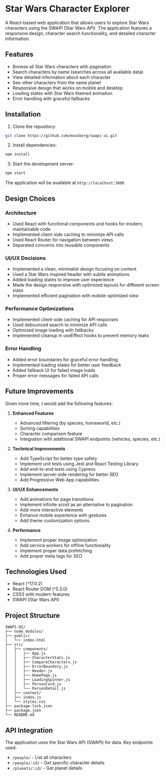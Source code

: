 # Star Wars Character Explorer

A React-based web application that allows users to explore Star Wars characters using the SWAPI (Star Wars API). The application features a responsive design, character search functionality, and detailed character information.

## Features

- Browse all Star Wars characters with pagination
- Search characters by name (searches across all available data)
- View detailed information about each character
- See other characters from the same planet
- Responsive design that works on mobile and desktop
- Loading states with Star Wars themed animation
- Error handling with graceful fallbacks

## Installation

1. Clone the repository:
```bash
git clone https://github.com/mousberg/swapi-ui.git
```

2. Install dependencies:
```bash
npm install
```

3. Start the development server:
```bash
npm start
```

The application will be available at `http://localhost:3000`

## Design Choices

### Architecture
- Used React with functional components and hooks for modern, maintainable code
- Implemented client-side caching to minimize API calls
- Used React Router for navigation between views
- Separated concerns into reusable components

### UI/UX Decisions
- Implemented a clean, minimalist design focusing on content
- Used a Star Wars inspired header with subtle animations
- Added loading states to improve user experience
- Made the design responsive with optimized layouts for different screen sizes
- Implemented efficient pagination with mobile-optimized view

### Performance Optimizations
- Implemented client-side caching for API responses
- Used debounced search to minimize API calls
- Optimized image loading with fallbacks
- Implemented cleanup in useEffect hooks to prevent memory leaks

### Error Handling
- Added error boundaries for graceful error handling
- Implemented loading states for better user feedback
- Added fallback UI for failed image loads
- Proper error messages for failed API calls

## Future Improvements

Given more time, I would add the following features:

1. **Enhanced Features**
   - Advanced filtering (by species, homeworld, etc.)
   - Sorting capabilities
   - Character comparison feature
   - Integration with additional SWAPI endpoints (vehicles, species, etc.)

2. **Technical Improvements**
   - Add TypeScript for better type safety
   - Implement unit tests using Jest and React Testing Library
   - Add end-to-end tests using Cypress
   - Implement server-side rendering for better SEO
   - Add Progressive Web App capabilities

3. **UI/UX Enhancements**
   - Add animations for page transitions
   - Implement infinite scroll as an alternative to pagination
   - Add more interactive elements
   - Enhance mobile experience with gestures
   - Add theme customization options

4. **Performance**
   - Implement proper image optimization
   - Add service workers for offline functionality
   - Implement proper data prefetching
   - Add proper meta tags for SEO

## Technologies Used

- React (^17.0.2)
- React Router DOM (^5.3.0)
- CSS3 with modern features
- SWAPI (Star Wars API)

## Project Structure

```
SWAPI-UI/
├── node_modules/
├── public/
│   └── index.html
├── src/
│   ├── components/
│   │   ├── App.js
│   │   ├── CharacterStats.js
│   │   ├── CompareCharacters.js
│   │   ├── ErrorBoundary.js
│   │   ├── Header.js
│   │   ├── HomePage.js
│   │   ├── LoadingSpinner.js
│   │   ├── PersonCard.js
│   │   └── PersonDetail.js
│   ├── context/
│   ├── index.js
│   └── styles.css
├── package-lock.json
├── package.json
└── README.md
```

## API Integration

The application uses the Star Wars API (SWAPI) for data. Key endpoints used:

- `/people/` - List all characters
- `/people/:id/` - Get specific character details
- `/planets/:id/` - Get planet details

